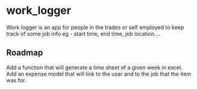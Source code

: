 # work_logger
Work logger is an app for people in the trades or self employed to keep track of some job info eg - start time, end time, job location....

## Roadmap
Add a function that will generate a time sheet of a given week in excel. \
Add an expense model that will link to the user and to the job that the item was for.
